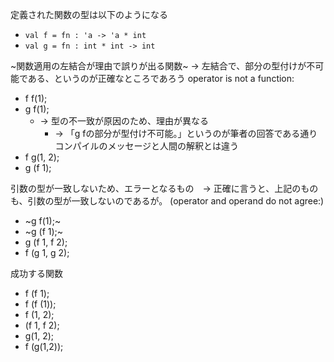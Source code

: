 定義された関数の型は以下のようになる

- `val f = fn : 'a -> 'a * int`
- `val g = fn : int * int -> int`

~関数適用の左結合が理由で誤りが出る関数~ -> 左結合で、部分の型付けが不可能である、というのが正確なところであろう
operator is not a function:

- f f(1);
- g f(1); 
  - -> 型の不一致が原因のため、理由が異なる
    - ->  「g fの部分が型付け不可能。」というのが筆者の回答である通りコンパイルのメッセージと人間の解釈とは違う
- f g(1, 2);
- g (f 1);


引数の型が一致しないため、エラーとなるもの　-> 正確に言うと、上記のものも、引数の型が一致しないのであるが。
(operator and operand do not agree:)

- ~g f(1);~
- ~g (f 1);~
- g (f 1, f 2);
- f (g 1, g 2);

成功する関数

- f (f 1);
- f (f (1));
- f (1, 2);
- (f 1, f 2);
- g(1, 2);
- f (g(1,2));
